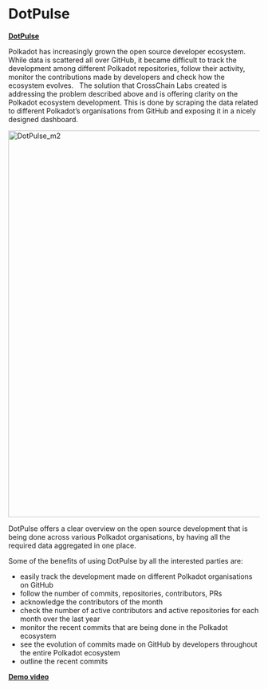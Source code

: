 # DotPulse

**[DotPulse](https://dotpulse.app/)**

Polkadot has increasingly grown the open source developer ecosystem. While data is scattered all over GitHub, it became difficult to track the development among different Polkadot repositories, follow their activity, monitor the contributions made by developers and check how the ecosystem evolves. 
 
The solution that CrossChain Labs created is addressing the problem described above and is offering clarity on the Polkadot ecosystem development. This is done by scraping the data related to different Polkadot’s organisations from GitHub and exposing it in a nicely designed dashboard.

<img width="775" alt="DotPulse_m2" src="https://user-images.githubusercontent.com/91743348/207406467-5587f1ba-32ee-4238-8a8a-1875caa7bd44.png">

DotPulse offers a clear overview on the open source development that is being done across various Polkadot organisations, by having all the required data aggregated in one place.

Some of the benefits of using DotPulse by all the interested parties are:
 - easily track the development made on different Polkadot organisations on GitHub
 - follow the number of commits, repositories, contributors, PRs
 - acknowledge the contributors of the month
 - check the number of active contributors and active repositories for each month over the last year
 - monitor the recent commits that are being done in the Polkadot ecosystem
 - see the evolution of commits made on GitHub by developers throughout the entire Polkadot ecosystem
 - outline the recent commits

**[Demo video](https://drive.google.com/file/d/1b0Mz9aIjra9NJDmaz_RVURbaLrXjnQnw/view?usp=sharing)**
